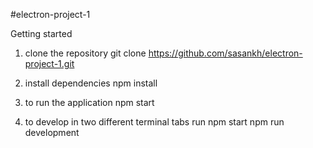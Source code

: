 #electron-project-1

Getting started

1) clone the repository
   git clone https://github.com/sasankh/electron-project-1.git

2) install dependencies
   npm install

3) to run the application
   npm start

4) to develop in two different terminal tabs run
   npm start
   npm run development
